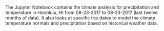 The Jupyter Notebook contains the climate analysis for precipitation and temperature in Honolulu, HI from 08-23-2017 to 08-23-2017 (last twelve months of data). It also looks at specific trip dates to model the climate temperature normals and precipitation based on historical weather data.
